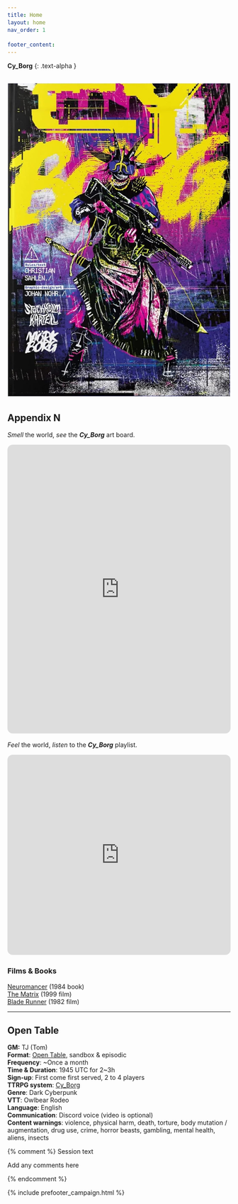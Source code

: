 ```yaml
---
title: Home
layout: home
nav_order: 1

footer_content:
---
```


**Cy_Borg**
{: .text-alpha }

![](imgs/Pasted%20image%2020250422153350.png)
---
## Appendix N

*Smell* the world, *see* the ***Cy_Borg*** art board.

<iframe style="border-radius:12px" src="https://petracoding.github.io/pinterest/board.html?link=tomjohnson1891/cy_borg/&hideHeader=1&hideFooter=1&transparent=1" width="100%" height="652" frameBorder="0" style="color-scheme: site" allowfullscreen=""></iframe>

*Feel* the world, *listen* to the ***Cy_Borg*** playlist.

<iframe style="border-radius:12px" src="https://open.spotify.com/embed/playlist/2sUxSAIZ3HIFs7Cjo9euON?si=827b530620e84900" width="100%" height="452" frameBorder="0" allowfullscreen="" allow="autoplay; clipboard-write; encrypted-media; fullscreen; picture-in-picture" loading="lazy"></iframe>

### Films & Books

[Neuromancer](https://en.wikipedia.org/wiki/Neuromancer) (1984 book)  
[The Matrix](https://www.imdb.com/title/tt0133093/) (1999 film)  
[Blade Runner](https://www.imdb.com/title/tt0083658/) (1982 film) 

---
## Open Table

**GM:** TJ (Tom)  
**Format**: [Open Table](https://www.thearcanelibrary.com/blogs/shadowdark-blog/open-table-how-the-creators-of-d-d-ran-their-games?srsltid=AfmBOoqNYWIzVWFjQKEoyumD4NTcFvhdkiVGQgaluf5LKmkS3-ORyFI7), sandbox & episodic  
**Frequency**: ~Once a month  
**Time & Duration**: 1945 UTC for 2~3h  
**Sign-up**: First come first served, 2 to 4 players  
**TTRPG system**: [Cy_Borg](https://freeleaguepublishing.com/games/cy_borg/)  
**Genre**: Dark Cyberpunk  
**VTT**: Owlbear Rodeo  
**Language**: English  
**Communication**: Discord voice (video is optional)  
**Content warnings**: violence, physical harm, death, torture, body mutation / augmentation, drug use, crime, horror beasts, gambling, mental health, aliens, insects  


{% comment %} Session text

Add any comments here

{% endcomment %}

{% include prefooter_campaign.html %}
